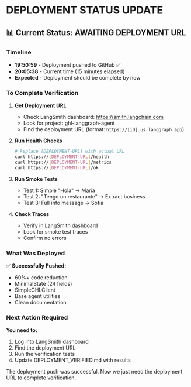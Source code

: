 # DEPLOYMENT STATUS UPDATE

## 📊 Current Status: AWAITING DEPLOYMENT URL

### Timeline
- **19:50:59** - Deployment pushed to GitHub ✅
- **20:05:38** - Current time (15 minutes elapsed)
- **Expected** - Deployment should be complete by now

### To Complete Verification

1. **Get Deployment URL**
   - Check LangSmith dashboard: https://smith.langchain.com
   - Look for project: ghl-langgraph-agent
   - Find the deployment URL (format: `https://[id].us.langgraph.app`)

2. **Run Health Checks**
   ```bash
   # Replace [DEPLOYMENT-URL] with actual URL
   curl https://[DEPLOYMENT-URL]/health
   curl https://[DEPLOYMENT-URL]/metrics
   curl https://[DEPLOYMENT-URL]/ok
   ```

3. **Run Smoke Tests**
   - Test 1: Simple "Hola" → Maria
   - Test 2: "Tengo un restaurante" → Extract business
   - Test 3: Full info message → Sofia

4. **Check Traces**
   - Verify in LangSmith dashboard
   - Look for smoke test traces
   - Confirm no errors

### What Was Deployed

✅ **Successfully Pushed:**
- 60%+ code reduction
- MinimalState (24 fields)
- SimpleGHLClient
- Base agent utilities
- Clean documentation

### Next Action Required

**You need to:**
1. Log into LangSmith dashboard
2. Find the deployment URL
3. Run the verification tests
4. Update DEPLOYMENT_VERIFIED.md with results

The deployment push was successful. Now we just need the deployment URL to complete verification.